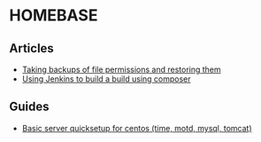 # HOMEBASE

## Articles
- [Taking backups of file permissions and restoring them](./articles/file-perm "File Permissions article")
- [Using Jenkins to build a build using composer](./articles/jenkins-composer-v-docker "Jenkins Composer article")

## Guides
- [Basic server quicksetup for centos (time, motd, mysql, tomcat)](./guides/basic-server-setup "Basic ServeBasic Server")
